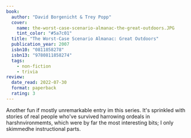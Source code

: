 ```yaml
---
book:
  author: "David Borgenicht & Trey Popp"
  cover:
    name: the-worst-case-scenario-almanac-the-great-outdoors.JPG
    tint_color: "#5a7c01"
  title: "The Worst-Case Scenario Almanac: Great Outdoors"
  publication_year: 2007
  isbn10: "0811858278"
  isbn13: "9780811858274"
  tags:
    - non-fiction
    - trivia
review:
  date_read: 2022-07-30
  format: paperback
  rating: 3
---
```


Another fun if mostly unremarkable entry im this series.
It's sprinkled with stories of real people who've survived harrowing ordeals in harshnvironmemts, which were by far the most interesting bits; I only skimmedhe instructional parts.
